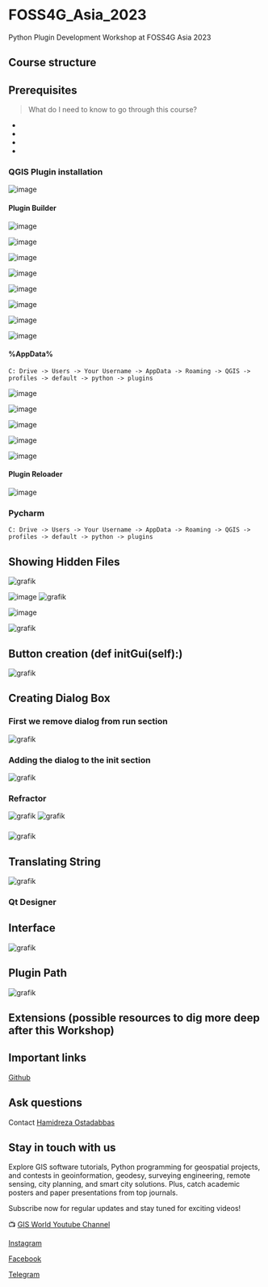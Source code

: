 # FOSS4G_Asia_2023
Python Plugin Development Workshop at FOSS4G Asia 2023

## Course structure

## Prerequisites

> What do I need to know to go through this course?

* 
* 
* 
* 

### QGIS Plugin installation

![image](https://github.com/Pouriakh7/FOSS4G/assets/104430434/a31ac305-2c96-4888-b146-6f4df1f2b221)

#### Plugin Builder

![image](https://github.com/Pouriakh7/FOSS4G/assets/104430434/0bde2621-c530-4cef-b904-bd1b26860487)

![image](https://github.com/Pouriakh7/FOSS4G/assets/104430434/6115e59c-3f2c-4a80-9695-a70ffa7097fe)

![image](https://github.com/Pouriakh7/FOSS4G/assets/104430434/31b08c42-a28b-4b53-b97b-734675f25f38)

![image](https://github.com/Pouriakh7/FOSS4G/assets/104430434/f37be42a-f55f-43d9-a36e-e383087a5b94)

![image](https://github.com/Pouriakh7/FOSS4G/assets/104430434/fca794cd-40e4-4974-8f1a-c66a8be08cc6)

![image](https://github.com/Pouriakh7/FOSS4G/assets/104430434/fa14c469-2bdb-4962-ba09-5f3caed833ae)

![image](https://github.com/Pouriakh7/FOSS4G/assets/104430434/e3d15d75-aa0a-4e5e-9295-76953909f195)

![image](https://github.com/Pouriakh7/FOSS4G/assets/104430434/2e1f2979-c642-4311-ac74-5224132cc56c)

#### %AppData%

```
C: Drive -> Users -> Your Username -> AppData -> Roaming -> QGIS -> profiles -> default -> python -> plugins
```
![image](https://github.com/Pouriakh7/FOSS4G/assets/104430434/f05a33d3-8d34-4e5e-b92f-8efd1bfbf347)

![image](https://github.com/Pouriakh7/FOSS4G/assets/104430434/2b25f786-30c1-497c-9629-df404c33de7e)

![image](https://github.com/Pouriakh7/FOSS4G/assets/104430434/0f2ba97e-9796-49c6-9f36-b490cff9b836)

![image](https://github.com/Pouriakh7/FOSS4G/assets/104430434/ad3129ea-ead0-4892-9603-023b26d993b6)

![image](https://github.com/Pouriakh7/FOSS4G/assets/104430434/06cf96e0-6ae2-4f69-ae0e-bc0fbd9aecb1)

#### Plugin Reloader

![image](https://github.com/Pouriakh7/FOSS4G/assets/104430434/a07c57ab-ecaf-4a30-82a5-3ffb39e74914)

### Pycharm

```
C: Drive -> Users -> Your Username -> AppData -> Roaming -> QGIS -> profiles -> default -> python -> plugins
```

## Showing Hidden Files

![grafik](https://github.com/Hamidrezaostadabbas/FOSS4G_Asia_2023/assets/104430434/a15c3b16-6849-4a8f-bdd2-8724645c58ca)

![image](https://github.com/Pouriakh7/FOSS4G/assets/104430434/ff99a31c-2487-48de-bee9-c47d0d343070) ![grafik](https://github.com/Hamidrezaostadabbas/FOSS4G_Asia_2023/assets/104430434/a568139a-453d-45ca-9f35-75d214f28f56)

![image](https://github.com/Pouriakh7/FOSS4G/assets/104430434/f2498444-d68f-4690-b130-64448b6bcd7e)

![grafik](https://github.com/Hamidrezaostadabbas/FOSS4G_Asia_2023/assets/104430434/bcf6aa97-9f19-4d52-9274-004d274d9970)

## Button creation (def initGui(self):)

![grafik](https://github.com/Hamidrezaostadabbas/FOSS4G_Asia_2023/assets/104430434/b4f47df9-1371-488d-a798-3654f6cee0ef)

## Creating Dialog Box
### First we remove dialog from run section

![grafik](https://github.com/Hamidrezaostadabbas/FOSS4G_Asia_2023/assets/104430434/9b138204-203e-498e-a13a-059b47319c43)

### Adding the dialog to the __init__ section

![grafik](https://github.com/Hamidrezaostadabbas/FOSS4G_Asia_2023/assets/104430434/9e1dae8b-f0a1-4f65-8d2f-ab449d2d6803)

### Refractor

![grafik](https://github.com/Hamidrezaostadabbas/FOSS4G_Asia_2023/assets/104430434/27d8be64-c9a2-4ca8-bfbf-cd5c97d2b490)
![grafik](https://github.com/Hamidrezaostadabbas/FOSS4G_Asia_2023/assets/104430434/6dbbe0fc-3a66-4221-a9e6-3c38dcb607e7)

### 

![grafik](https://github.com/Hamidrezaostadabbas/FOSS4G_Asia_2023/assets/104430434/9bfc02c5-2cf7-4b64-9110-368f34aeedd9)


## Translating String

![grafik](https://github.com/Hamidrezaostadabbas/FOSS4G_Asia_2023/assets/104430434/6cccd870-7b58-44d5-8890-0a9e6824c0a2)

### Qt Designer

## Interface
![grafik](https://github.com/Hamidrezaostadabbas/FOSS4G_Asia_2023/assets/104430434/cbdcdd26-3f53-40a5-a2c8-92f2577d745b)

## Plugin Path

![grafik](https://github.com/Hamidrezaostadabbas/FOSS4G_Asia_2023/assets/104430434/2f6f6c11-1dc1-4ee5-9122-067bd316daba)


## Extensions (possible resources to dig more deep after this Workshop)


## Important links

[Github](https://github.com/Hamidrezaostadabbas/FOSS4G_Asia_2023.git)

## Ask questions

Contact [Hamidreza Ostadabbas](mailto:Hamidreza.ostadabbas@steg.de)

## Stay in touch with us

Explore GIS software tutorials, Python programming for geospatial projects, and contests in geoinformation, geodesy, surveying engineering, remote sensing, city planning, and smart city solutions. Plus, catch academic posters and paper presentations from top journals.

Subscribe now for regular updates and stay tuned for exciting videos!

📺 [GIS World Youtube Channel](https://www.youtube.com/@GIS_World_de)

[Instagram](instagram.com/gis_world?igshid=YmMyMTA2M2Y=)

[Facebook](facebook.com/profile.php?id=100091082345580)

[Telegram](t.me/gis_world_de)
